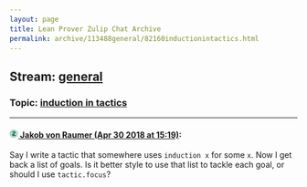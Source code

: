 ```yaml
---
layout: page
title: Lean Prover Zulip Chat Archive 
permalink: archive/113488general/82160inductionintactics.html
---
```


## Stream: [general](index.html)
### Topic: [induction in tactics](82160inductionintactics.html)

---

#### [![Click to go to Zulip](../../assets/img/zulip2.png) Jakob von Raumer (Apr 30 2018 at 15:19)](https://leanprover.zulipchat.com/#narrow/stream/113488-general/topic/induction%20in%20tactics/near/125893367):
Say I write a tactic that somewhere uses `induction x` for some `x`. Now I get back a list of goals. Is it better style to use that list to tackle each goal, or should I use `tactic.focus`?

